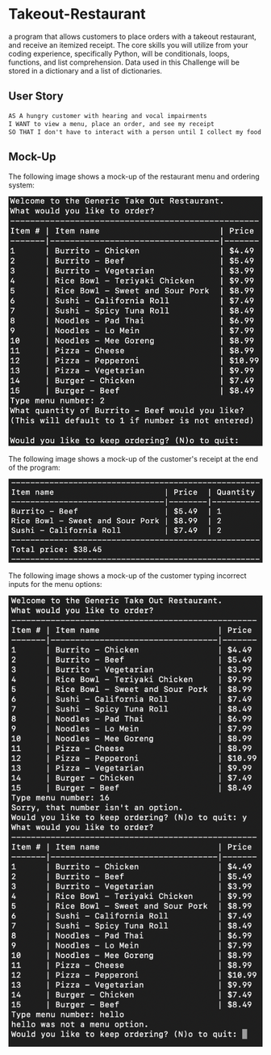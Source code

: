 # Takeout-Restaurant

a program that allows customers to place orders with a takeout restaurant, and receive an itemized receipt. The core skills you will utilize from your coding experience, specifically Python, will be conditionals, loops, functions, and list comprehension. Data used in this Challenge will be stored in a dictionary and a list of dictionaries.

## User Story

```text
AS A hungry customer with hearing and vocal impairments
I WANT to view a menu, place an order, and see my receipt
SO THAT I don't have to interact with a person until I collect my food
```

## Mock-Up

The following image shows a mock-up of the restaurant menu and ordering system:

!["Mock-up of the restaurant menu in Terminal"](./Assets/python-terminal-menu.png)

The following image shows a mock-up of the customer's receipt at the end of the program:

!["Mock-up of the customer's receipt in Terminal"](./Assets/python-terminal-receipt.png)

The following image shows a mock-up of the customer typing incorrect inputs for the menu options:

!["Mock-up of the customer typing incorrect menu options."](./Assets/incorrect-menu-options.png)